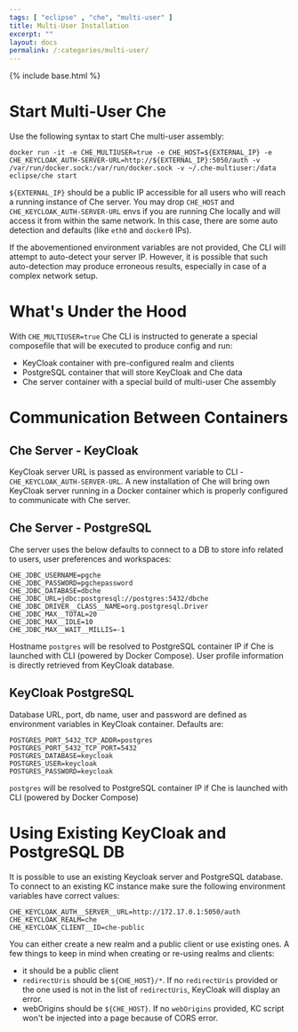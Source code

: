 ```yaml
---
tags: [ "eclipse" , "che", "multi-user" ]
title: Multi-User Installation
excerpt: ""
layout: docs
permalink: /:categories/multi-user/
---
```

{% include base.html %}

# Start Multi-User Che

Use the following syntax to start Che multi-user assembly:

`
docker run -it -e CHE_MULTIUSER=true -e CHE_HOST=${EXTERNAL_IP} -e CHE_KEYCLOAK_AUTH-SERVER-URL=http://${EXTERNAL_IP}:5050/auth -v /var/run/docker.sock:/var/run/docker.sock -v ~/.che-multiuser:/data eclipse/che start
`

`${EXTERNAL_IP}` should be a public IP accessible for all users who will reach a running instance of Che server. You may drop `CHE_HOST` and `CHE_KEYCLOAK_AUTH-SERVER-URL` envs if you are running Che locally and will access it from within the same network. In this case, there are some auto detection and defaults (like `eth0` and `docker0` IPs).

If the abovementioned environment variables are not provided, Che CLI will attempt to auto-detect your server IP. However, it is possible that such auto-detection may produce erroneous results, especially in case of a complex network setup.

# What's Under the Hood

With `CHE_MULTIUSER=true` Che CLI is instructed to generate a special composefile that will be executed to produce config and run:

* KeyCloak container with pre-configured realm and clients
* PostgreSQL container that will store KeyCloak and Che data
* Che server container with a special build of multi-user Che assembly

# Communication Between Containers

## Che Server - KeyCloak

KeyCloak server URL is passed as environment variable to CLI -  `CHE_KEYCLOAK_AUTH-SERVER-URL`. A new installation of Che will bring own KeyCloak server running in a Docker container which is properly configured to communicate with Che server.

## Che Server - PostgreSQL

Che server uses the below defaults to connect to a DB to store info related to users, user preferences and workspaces:

```
CHE_JDBC_USERNAME=pgche
CHE_JDBC_PASSWORD=pgchepassword
CHE_JDBC_DATABASE=dbche
CHE_JDBC_URL=jdbc:postgresql://postgres:5432/dbche
CHE_JDBC_DRIVER__CLASS__NAME=org.postgresql.Driver
CHE_JDBC_MAX__TOTAL=20
CHE_JDBC_MAX__IDLE=10
CHE_JDBC_MAX__WAIT__MILLIS=-1
```

Hostname `postgres` will be resolved to PostgreSQL container IP if Che is launched with CLI (powered by Docker Compose). User profile information is directly retrieved from KeyCloak database.


## KeyCloak PostgreSQL

Database URL, port, db name, user and password are defined as environment variables in KeyCloak container. Defaults are:

```
POSTGRES_PORT_5432_TCP_ADDR=postgres
POSTGRES_PORT_5432_TCP_PORT=5432
POSTGRES_DATABASE=keycloak
POSTGRES_USER=keycloak
POSTGRES_PASSWORD=keycloak
```

`postgres` will be resolved to PostgreSQL container IP if Che is launched with CLI (powered by Docker Compose)


# Using Existing KeyCloak and PostgreSQL DB

It is possible to use an existing Keycloak server and PostgreSQL database. To connect to an existing KC instance make sure the following environment variables have correct values:


```
CHE_KEYCLOAK_AUTH__SERVER__URL=http://172.17.0.1:5050/auth
CHE_KEYCLOAK_REALM=che
CHE_KEYCLOAK_CLIENT__ID=che-public
```

You can either create a new realm and a public client or use existing ones. A few things to keep in mind when creating or re-using realms and clients:

* it should be a public client
* `redirectUris` should be `${CHE_HOST}/*`. If no `redirectUris` provided or the one used is not in the list of `redirectUris`, KeyCloak will display an error.
* webOrigins should be `${CHE_HOST}`. If no `webOrigins` provided, KC script won't be injected into a page because of CORS error.
